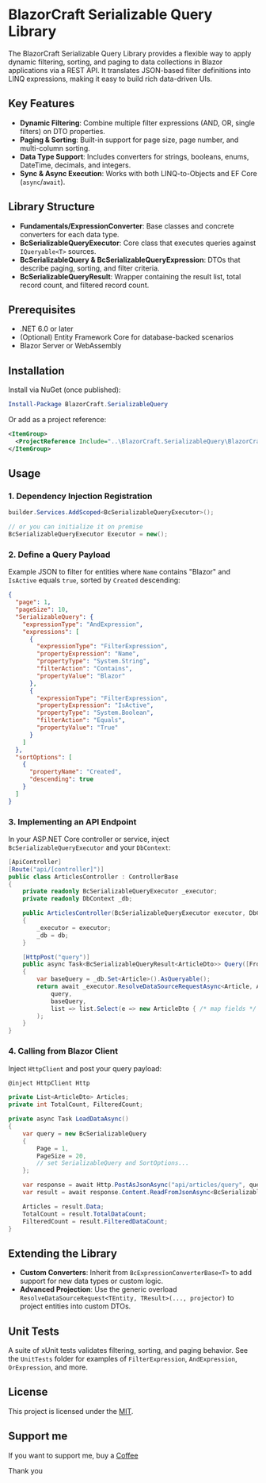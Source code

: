 # BlazorCraft Serializable Query Library

The BlazorCraft Serializable Query Library provides a flexible way to apply dynamic filtering, sorting, and paging to data collections in Blazor applications via a REST API. It translates JSON-based filter definitions into LINQ expressions, making it easy to build rich data-driven UIs.

## Key Features

* **Dynamic Filtering**: Combine multiple filter expressions (AND, OR, single filters) on DTO properties.
* **Paging & Sorting**: Built-in support for page size, page number, and multi-column sorting.
* **Data Type Support**: Includes converters for strings, booleans, enums, DateTime, decimals, and integers.
* **Sync & Async Execution**: Works with both LINQ-to-Objects and EF Core (`async`/`await`).

## Library Structure

* **Fundamentals/ExpressionConverter**: Base classes and concrete converters for each data type.
* **BcSerializableQueryExecutor**: Core class that executes queries against `IQueryable<T>` sources.
* **BcSerializableQuery & BcSerializableQueryExpression**: DTOs that describe paging, sorting, and filter criteria.
* **BcSerializableQueryResult<T>**: Wrapper containing the result list, total record count, and filtered record count.

## Prerequisites

* .NET 6.0 or later
* (Optional) Entity Framework Core for database-backed scenarios
* Blazor Server or WebAssembly

## Installation

Install via NuGet (once published):

```powershell
Install-Package BlazorCraft.SerializableQuery
```

Or add as a project reference:

```xml
<ItemGroup>
  <ProjectReference Include="..\BlazorCraft.SerializableQuery\BlazorCraft.SerializableQuery.csproj" />
</ItemGroup>
```

## Usage

### 1. Dependency Injection Registration

```csharp
builder.Services.AddScoped<BcSerializableQueryExecutor>();

// or you can initialize it on premise
BcSerializableQueryExecutor Executor = new();
```

### 2. Define a Query Payload

Example JSON to filter for entities where `Name` contains "Blazor" and `IsActive` equals `true`, sorted by `Created` descending:

```json
{
  "page": 1,
  "pageSize": 10,
  "SerializableQuery": {
    "expressionType": "AndExpression",
    "expressions": [
      {
        "expressionType": "FilterExpression",
        "propertyExpression": "Name",
        "propertyType": "System.String",
        "filterAction": "Contains",
        "propertyValue": "Blazor"
      },
      {
        "expressionType": "FilterExpression",
        "propertyExpression": "IsActive",
        "propertyType": "System.Boolean",
        "filterAction": "Equals",
        "propertyValue": "True"
      }
    ]
  },
  "sortOptions": [
    {
      "propertyName": "Created",
      "descending": true
    }
  ]
}
```

### 3. Implementing an API Endpoint

In your ASP.NET Core controller or service, inject `BcSerializableQueryExecutor` and your `DbContext`:

```csharp
[ApiController]
[Route("api/[controller]")]
public class ArticlesController : ControllerBase
{
    private readonly BcSerializableQueryExecutor _executor;
    private readonly DbContext _db;

    public ArticlesController(BcSerializableQueryExecutor executor, DbContext db)
    {
        _executor = executor;
        _db = db;
    }

    [HttpPost("query")]
    public async Task<BcSerializableQueryResult<ArticleDto>> Query([FromBody] BcSerializableQuery query)
    {
        var baseQuery = _db.Set<Article>().AsQueryable();
        return await _executor.ResolveDataSourceRequestAsync<Article, ArticleDto>(
            query,
            baseQuery,
            list => list.Select(e => new ArticleDto { /* map fields */ }).ToList()
        );
    }
}
```

### 4. Calling from Blazor Client

Inject `HttpClient` and post your query payload:

```csharp
@inject HttpClient Http

private List<ArticleDto> Articles;
private int TotalCount, FilteredCount;

private async Task LoadDataAsync()
{
    var query = new BcSerializableQuery
    {
        Page = 1,
        PageSize = 20,
        // set SerializableQuery and SortOptions...
    };

    var response = await Http.PostAsJsonAsync("api/articles/query", query);
    var result = await response.Content.ReadFromJsonAsync<BcSerializableQueryResult<ArticleDto>>();

    Articles = result.Data;
    TotalCount = result.TotalDataCount;
    FilteredCount = result.FilteredDataCount;
}
```

## Extending the Library

* **Custom Converters**: Inherit from `BcExpressionConverterBase<T>` to add support for new data types or custom logic.
* **Advanced Projection**: Use the generic overload `ResolveDataSourceRequest<TEntity, TResult>(..., projector)` to project entities into custom DTOs.

## Unit Tests

A suite of xUnit tests validates filtering, sorting, and paging behavior. See the `UnitTests` folder for examples of `FilterExpression`, `AndExpression`, `OrExpression`, and more.

## License

This project is licensed under the [MIT](LICENSE).

## Support me

If you want to support me, buy a [Coffee](https://ko-fi.com/leeroy_manea)

Thank you